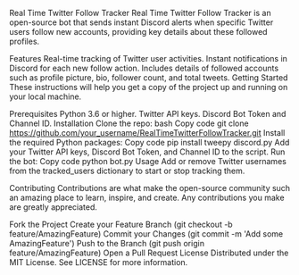 Real Time Twitter Follow Tracker
Real Time Twitter Follow Tracker is an open-source bot that sends instant Discord alerts when specific Twitter users follow new accounts, providing key details about these followed profiles.

Features
Real-time tracking of Twitter user activities.
Instant notifications in Discord for each new follow action.
Includes details of followed accounts such as profile picture, bio, follower count, and total tweets.
Getting Started
These instructions will help you get a copy of the project up and running on your local machine.

Prerequisites
Python 3.6 or higher.
Twitter API keys.
Discord Bot Token and Channel ID.
Installation
Clone the repo:
bash
Copy code
git clone https://github.com/your_username/RealTimeTwitterFollowTracker.git
Install the required Python packages:
Copy code
pip install tweepy discord.py
Add your Twitter API keys, Discord Bot Token, and Channel ID to the script.
Run the bot:
Copy code
python bot.py
Usage
Add or remove Twitter usernames from the tracked_users dictionary to start or stop tracking them.

Contributing
Contributions are what make the open-source community such an amazing place to learn, inspire, and create. Any contributions you make are greatly appreciated.

Fork the Project
Create your Feature Branch (git checkout -b feature/AmazingFeature)
Commit your Changes (git commit -m 'Add some AmazingFeature')
Push to the Branch (git push origin feature/AmazingFeature)
Open a Pull Request
License
Distributed under the MIT License. See LICENSE for more information.

